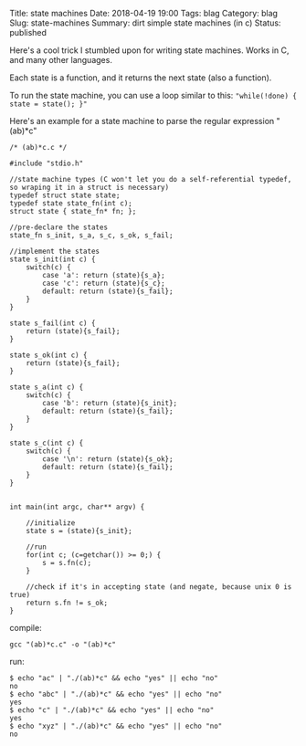 Title: state machines
Date: 2018-04-19 19:00
Tags: blag
Category: blag
Slug: state-machines
Summary: dirt simple state machines (in c)
Status: published

Here's a cool trick I stumbled upon for writing state machines. Works in C, and many other languages.

Each state is a function, and it returns the next state (also a function). 

To run the state machine, you can use a loop similar to this: `"while(!done) { state = state(); }"`

Here's an example for a state machine to parse the regular expression "(ab)*c"

```
/* (ab)*c.c */

#include "stdio.h"

//state machine types (C won't let you do a self-referential typedef, so wraping it in a struct is necessary)
typedef struct state state;
typedef state state_fn(int c);
struct state { state_fn* fn; };

//pre-declare the states
state_fn s_init, s_a, s_c, s_ok, s_fail;

//implement the states
state s_init(int c) {
	switch(c) {
		case 'a': return (state){s_a};
		case 'c': return (state){s_c};
		default: return (state){s_fail};
	}
}

state s_fail(int c) {
	return (state){s_fail};
}

state s_ok(int c) {
	return (state){s_fail};
}

state s_a(int c) {
	switch(c) {
		case 'b': return (state){s_init};
		default: return (state){s_fail};
	}
}

state s_c(int c) {
	switch(c) {
		case '\n': return (state){s_ok};
		default: return (state){s_fail};
	}
}


int main(int argc, char** argv) {
	
	//initialize
	state s = (state){s_init};

	//run
	for(int c; (c=getchar()) >= 0;) {
		s = s.fn(c);
	}

	//check if it's in accepting state (and negate, because unix 0 is true)
	return s.fn != s_ok;
}

```

compile:
```
gcc "(ab)*c.c" -o "(ab)*c"
```

run:
```
$ echo "ac" | "./(ab)*c" && echo "yes" || echo "no"
no
$ echo "abc" | "./(ab)*c" && echo "yes" || echo "no"
yes
$ echo "c" | "./(ab)*c" && echo "yes" || echo "no"
yes
$ echo "xyz" | "./(ab)*c" && echo "yes" || echo "no"
no
```
